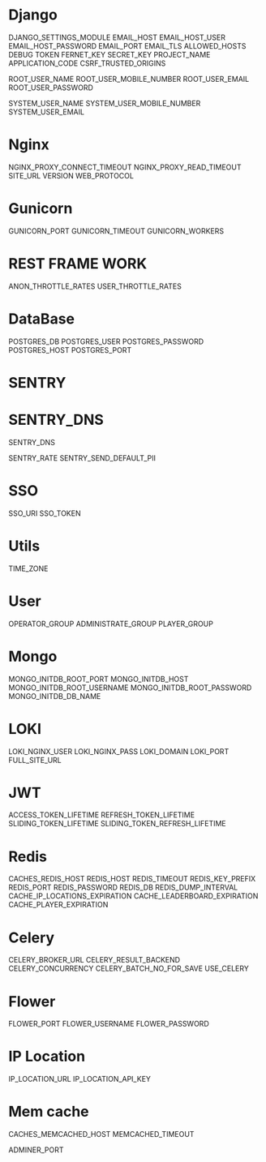 # Django
DJANGO_SETTINGS_MODULE
EMAIL_HOST
EMAIL_HOST_USER
EMAIL_HOST_PASSWORD
EMAIL_PORT
EMAIL_TLS
ALLOWED_HOSTS
DEBUG
TOKEN
FERNET_KEY
SECRET_KEY
PROJECT_NAME
APPLICATION_CODE
CSRF_TRUSTED_ORIGINS

ROOT_USER_NAME
ROOT_USER_MOBILE_NUMBER
ROOT_USER_EMAIL
ROOT_USER_PASSWORD

SYSTEM_USER_NAME
SYSTEM_USER_MOBILE_NUMBER
SYSTEM_USER_EMAIL

# Nginx
NGINX_PROXY_CONNECT_TIMEOUT
NGINX_PROXY_READ_TIMEOUT
SITE_URL
VERSION
WEB_PROTOCOL

# Gunicorn
GUNICORN_PORT
GUNICORN_TIMEOUT
GUNICORN_WORKERS


# REST FRAME WORK
ANON_THROTTLE_RATES
USER_THROTTLE_RATES

# DataBase
POSTGRES_DB
POSTGRES_USER
POSTGRES_PASSWORD
POSTGRES_HOST
POSTGRES_PORT

# SENTRY
# SENTRY_DNS
SENTRY_DNS

SENTRY_RATE
SENTRY_SEND_DEFAULT_PII

# SSO
SSO_URI
SSO_TOKEN

# Utils
TIME_ZONE

# User
OPERATOR_GROUP
ADMINISTRATE_GROUP
PLAYER_GROUP

# Mongo
MONGO_INITDB_ROOT_PORT
MONGO_INITDB_HOST
MONGO_INITDB_ROOT_USERNAME
MONGO_INITDB_ROOT_PASSWORD
MONGO_INITDB_DB_NAME

# LOKI
LOKI_NGINX_USER
LOKI_NGINX_PASS
LOKI_DOMAIN
LOKI_PORT
FULL_SITE_URL

# JWT
ACCESS_TOKEN_LIFETIME
REFRESH_TOKEN_LIFETIME
SLIDING_TOKEN_LIFETIME
SLIDING_TOKEN_REFRESH_LIFETIME
# Redis
CACHES_REDIS_HOST
REDIS_HOST
REDIS_TIMEOUT
REDIS_KEY_PREFIX
REDIS_PORT
REDIS_PASSWORD
REDIS_DB
REDIS_DUMP_INTERVAL
CACHE_IP_LOCATIONS_EXPIRATION
CACHE_LEADERBOARD_EXPIRATION
CACHE_PLAYER_EXPIRATION

# Celery
CELERY_BROKER_URL
CELERY_RESULT_BACKEND
CELERY_CONCURRENCY
CELERY_BATCH_NO_FOR_SAVE
USE_CELERY

# Flower
FLOWER_PORT
FLOWER_USERNAME
FLOWER_PASSWORD

# IP Location
IP_LOCATION_URL
IP_LOCATION_API_KEY

# Mem cache
CACHES_MEMCACHED_HOST
MEMCACHED_TIMEOUT

ADMINER_PORT
